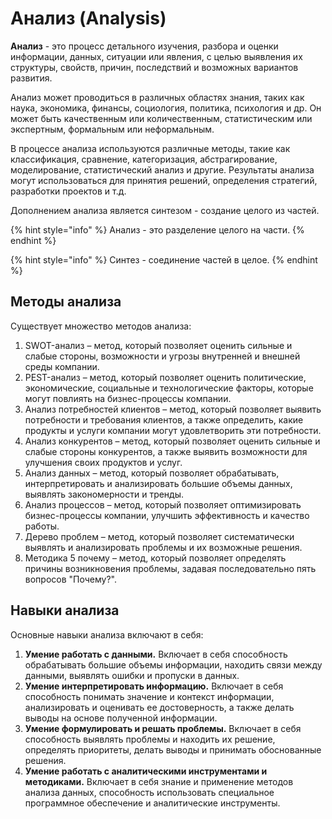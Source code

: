 # Анализ (Analysis)

**Анализ** - это процесс детального изучения, разбора и оценки информации, данных, ситуации или явления, с целью выявления их структуры, свойств, причин, последствий и возможных вариантов развития.

Анализ может проводиться в различных областях знания, таких как наука, экономика, финансы, социология, политика, психология и др. Он может быть качественным или количественным, статистическим или экспертным, формальным или неформальным.

В процессе анализа используются различные методы, такие как классификация, сравнение, категоризация, абстрагирование, моделирование, статистический анализ и другие. Результаты анализа могут использоваться для принятия решений, определения стратегий, разработки проектов и т.д.

Дополнением анализа является синтезом - создание целого из частей.

{% hint style="info" %}
Анализ - это разделение целого на части.&#x20;
{% endhint %}

{% hint style="info" %}
Синтез - соединение частей в целое.&#x20;
{% endhint %}

## Методы анализа

Существует множество методов анализа:

1. SWOT-анализ – метод, который позволяет оценить сильные и слабые стороны, возможности и угрозы внутренней и внешней среды компании.
2. PEST-анализ – метод, который позволяет оценить политические, экономические, социальные и технологические факторы, которые могут повлиять на бизнес-процессы компании.
3. Анализ потребностей клиентов – метод, который позволяет выявить потребности и требования клиентов, а также определить, какие продукты и услуги компании могут удовлетворить эти потребности.
4. Анализ конкурентов – метод, который позволяет оценить сильные и слабые стороны конкурентов, а также выявить возможности для улучшения своих продуктов и услуг.
5. Анализ данных – метод, который позволяет обрабатывать, интерпретировать и анализировать большие объемы данных, выявлять закономерности и тренды.
6. Анализ процессов – метод, который позволяет оптимизировать бизнес-процессы компании, улучшить эффективность и качество работы.
7. Дерево проблем – метод, который позволяет систематически выявлять и анализировать проблемы и их возможные решения.
8. Методика 5 почему – метод, который позволяет определять причины возникновения проблемы, задавая последовательно пять вопросов "Почему?".

## Навыки анализа

Основные навыки анализа включают в себя:

1. **Умение работать с данными.** Включает в себя способность обрабатывать большие объемы информации, находить связи между данными, выявлять ошибки и пропуски в данных.
2. **Умение интерпретировать информацию.** Включает в себя способность понимать значение и контекст информации, анализировать и оценивать ее достоверность, а также делать выводы на основе полученной информации.
3. **Умение формулировать и решать проблемы.** Включает в себя способность выявлять проблемы и находить их решение, определять приоритеты, делать выводы и принимать обоснованные решения.
4. **Умение работать с аналитическими инструментами и методиками.** Включает в себя знание и применение методов анализа данных, способность использовать специальное программное обеспечение и аналитические инструменты.
